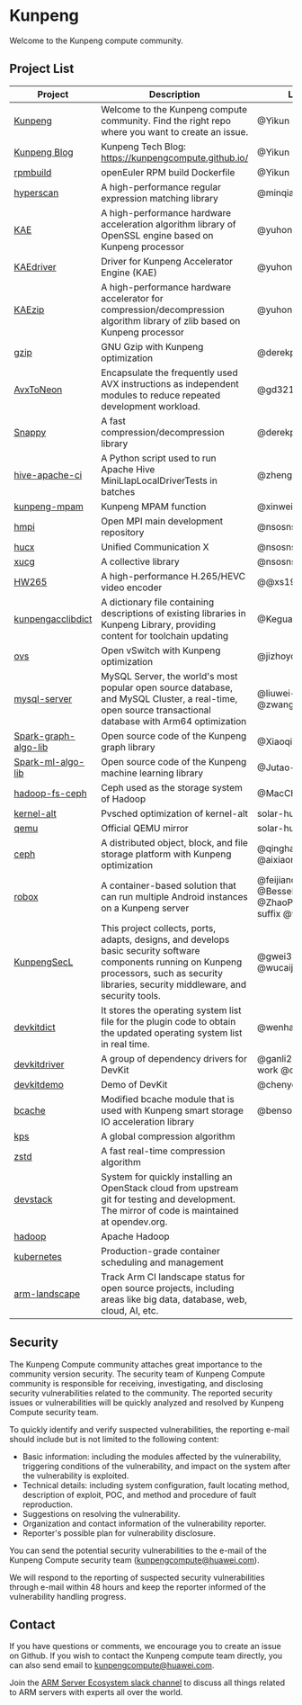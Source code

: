 # Kunpeng
Welcome to the Kunpeng compute community.

## Project List

| Project | Description | Liaison |
| --- | --- | --- |
| [Kunpeng](https://github.com/kunpengcompute/Kunpeng) | Welcome to the Kunpeng compute community. Find the right repo where you want to create an issue. | @Yikun |
| [Kunpeng Blog](kunpengcompute.github.io) | Kunpeng Tech Blog: https://kunpengcompute.github.io/ | @Yikun |
| [rpmbuild](https://github.com/kunpengcompute/rpmbuild) | openEuler RPM build Dockerfile | @Yikun |
| [hyperscan](https://github.com/kunpengcompute/hyperscan) | A high-performance regular expression matching library | @minqian |
| [KAE](https://github.com/kunpengcompute/KAE) | A high-performance hardware acceleration algorithm library of OpenSSL engine based on Kunpeng processor | @yuhongxiao123456 |
| [KAEdriver](https://github.com/kunpengcompute/KAEdriver) | Driver for Kunpeng Accelerator Engine (KAE) | @yuhongxiao123456 |
| [KAEzip](https://github.com/kunpengcompute/KAEzip) | A high-performance hardware accelerator for compression/decompression algorithm library of zlib based on Kunpeng processor | @yuhongxiao123456 |
| [gzip](https://github.com/kunpengcompute/gzip) | GNU Gzip with Kunpeng optimization | @derekpush |
| [AvxToNeon](https://github.com/kunpengcompute/AvxToNeon) | Encapsulate the frequently used AVX instructions as independent modules to reduce repeated development workload. | @gd321 |
| [Snappy](https://github.com/kunpengcompute/Snappy) | A fast compression/decompression library | @derekpush |
| [hive-apache-ci](https://github.com/kunpengcompute/hive-apache-ci) | A Python script used to run Apache Hive MiniLlapLocalDriverTests in batches | @zhengzhenyu |
| [kunpeng-mpam](https://github.com/kunpengcompute/kunpeng-mpam) | Kunpeng MPAM function | @xinweikong |
| [hmpi](https://github.com/kunpengcompute/hmpi) | Open MPI main development repository | @nsosnsos |
| [hucx](https://github.com/kunpengcompute/hucx) | Unified Communication X | @nsosnsos |
| [xucg](https://github.com/kunpengcompute/xucg) | A collective library | @nsosnsos |
| [HW265](https://github.com/kunpengcompute/HW265) | A high-performance H.265/HEVC video encoder | @@xs1994-maker |
| [kunpengacclibdict](https://github.com/kunpengcompute/kunpengacclibdict) | A dictionary file containing descriptions of existing libraries in Kunpeng Library, providing content for toolchain updating | @Keguanghao |
| [ovs](https://github.com/kunpengcompute/ovs) | Open vSwitch with Kunpeng optimization | @jizhoyou |
| [mysql-server](https://github.com/kunpengcompute/mysql-server) | MySQL Server, the world's most popular open source database, and MySQL Cluster, a real-time, open source transactional database with Arm64 optimization | @liuwei-ck @zwang28 |
| [Spark-graph-algo-lib](https://github.com/kunpengcompute/Spark-graph-algo-lib) | Open source code of the Kunpeng graph library |@XiaoqiMa |
| [Spark-ml-algo-lib](https://github.com/kunpengcompute/Spark-ml-algo-lib) | Open source code of the Kunpeng machine learning library | @Jutao-liu |
| [hadoop-fs-ceph](https://github.com/kunpengcompute/hadoop-fs-ceph) | Ceph used as the storage system of Hadoop | @MacChen02 |
| [kernel-alt](https://github.com/kunpengcompute/kernel-alt) | Pvsched optimization of kernel-alt | solar-hu |
| [qemu](https://github.com/kunpengcompute/qemu) | Official QEMU mirror | solar-hu |
| [ceph](https://github.com/kunpengcompute/ceph) | A distributed object, block, and file storage platform with Kunpeng optimization | @qinghaixiang @aixiaorenzhe |
| [robox](https://github.com/kunpengcompute/robox) | A container-based solution that can run multiple Android instances on a Kunpeng server | @feijianqiang-wind @Bessel-Native @ZhaoPengyuan-suffix @wanglei0421 |
| [KunpengSecL](https://github.com/kunpengcompute/kunpengsecl) | This project collects, ports, adapts, designs, and develops basic security software components running on Kunpeng processors, such as security libraries, security middleware, and security tools. | @gwei3 @wucaijun2001 |
| [devkitdict](https://github.com/kunpengcompute/devkitdict) | It stores the operating system list file for the plugin code to obtain the updated operating system list in real time. | @wenhao2017 |
| [devkitdriver](https://github.com/kunpengcompute/devkitdriver) | A group of dependency drivers for DevKit | @ganli2015 @yudi-work @chenych27 |
| [devkitdemo](https://github.com/kunpengcompute/devkitdemo) | Demo of DevKit | @chenych27 |
| [bcache](https://github.com/kunpengcompute/bcache) | Modified bcache module that is used with Kunpeng smart storage IO acceleration library | @bensongchao1989 |
| [kps](https://github.com/kunpengcompute/kps) | A global compression algorithm | |
| [zstd](https://github.com/kunpengcompute/zstd) | A fast real-time compression algorithm |  |
| [devstack](https://github.com/kunpengcompute/devstack) | System for quickly installing an OpenStack cloud from upstream git for testing and development. The mirror of code is maintained at opendev.org. |  |
| [hadoop](https://github.com/kunpengcompute/hadoop) | Apache Hadoop |  |
| [kubernetes](https://github.com/kunpengcompute/kubernetes) | Production-grade container scheduling and management |  |
| [arm-landscape](https://github.com/kunpengcompute/arm-landscape) | Track Arm CI landscape status for open source projects, including areas like big data, database, web, cloud, AI, etc. |  |

## Security
The Kunpeng Compute community attaches great importance to the community version security. The security team of Kunpeng Compute community is responsible for receiving, investigating, and disclosing security vulnerabilities related to the community. The reported security issues or vulnerabilities will be quickly analyzed and resolved by Kunpeng Compute security team.

To quickly identify and verify suspected vulnerabilities, the reporting e-mail should include but is not limited to the following content:

- Basic information: including the modules affected by the vulnerability, triggering conditions of the vulnerability, and impact on the system after the vulnerability is exploited.
- Technical details: including system configuration, fault locating method, description of exploit, POC, and method and procedure of fault reproduction.
- Suggestions on resolving the vulnerability.
- Organization and contact information of the vulnerability reporter.
- Reporter's possible plan for vulnerability disclosure.

You can send the potential security vulnerabilities to the e-mail of the Kunpeng Compute security team (kunpengcompute@huawei.com).

We will respond to the reporting of suspected security vulnerabilities through e-mail within 48 hours and keep the reporter informed of the vulnerability handling progress.

## Contact
If you have questions or comments, we encourage you to create an issue on Github. If you wish to contact the Kunpeng compute team directly, you can also send email to kunpengcompute@huawei.com.

Join the [ARM Server Ecosystem slack channel](https://join.slack.com/t/armserverecosystem/shared_invite/enQtOTE0MDMxOTc0MTY0LTBiMTdkZWFhMjZmYzI2ZWVmYWUxMTU1YTcxY2NlZWViOGM5YTY4YzkwZDU3M2ZiZWUxMDQzMmU0NGY5YmFiYWY) to discuss all things related to ARM servers with experts all over the world.
